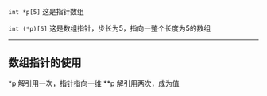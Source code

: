 `int *p[5]` 这是指针数组

`int (*p)[5]` 这是数组指针，步长为5，指向一整个长度为5的数组

---
## 数组指针的使用
*p 解引用一次，指针指向一维
**p 解引用两次，成为值
